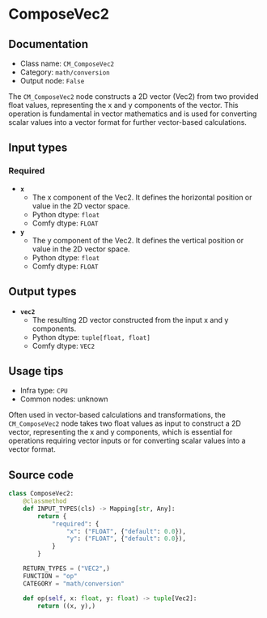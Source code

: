 # ComposeVec2
## Documentation
- Class name: `CM_ComposeVec2`
- Category: `math/conversion`
- Output node: `False`

The `CM_ComposeVec2` node constructs a 2D vector (Vec2) from two provided float values, representing the x and y components of the vector. This operation is fundamental in vector mathematics and is used for converting scalar values into a vector format for further vector-based calculations.
## Input types
### Required
- **`x`**
    - The x component of the Vec2. It defines the horizontal position or value in the 2D vector space.
    - Python dtype: `float`
    - Comfy dtype: `FLOAT`
- **`y`**
    - The y component of the Vec2. It defines the vertical position or value in the 2D vector space.
    - Python dtype: `float`
    - Comfy dtype: `FLOAT`
## Output types
- **`vec2`**
    - The resulting 2D vector constructed from the input x and y components.
    - Python dtype: `tuple[float, float]`
    - Comfy dtype: `VEC2`
## Usage tips
- Infra type: `CPU`
- Common nodes: unknown

Often used in vector-based calculations and transformations, the `CM_ComposeVec2` node takes two float values as input to construct a 2D vector, representing the x and y components, which is essential for operations requiring vector inputs or for converting scalar values into a vector format.
## Source code
```python
class ComposeVec2:
    @classmethod
    def INPUT_TYPES(cls) -> Mapping[str, Any]:
        return {
            "required": {
                "x": ("FLOAT", {"default": 0.0}),
                "y": ("FLOAT", {"default": 0.0}),
            }
        }

    RETURN_TYPES = ("VEC2",)
    FUNCTION = "op"
    CATEGORY = "math/conversion"

    def op(self, x: float, y: float) -> tuple[Vec2]:
        return ((x, y),)

```
